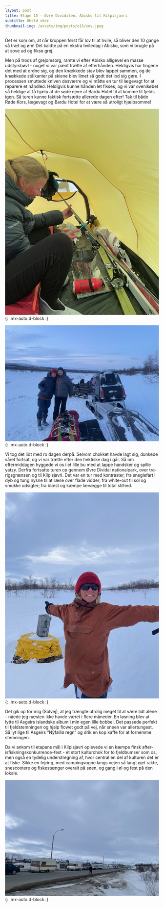 ```yaml
---
layout: post
title: Etape 15 - Øvre Dividalen, Abisko til Kilpisjavri
subtitle: Uheld sker
thumbnail-img: /assets/img/posts/e15/cov.jpeg
---
```


Det er som om, at når kroppen først får lov til at hvile, så bliver den 10 gange så træt og øm! Det kaldte på en ekstra hviledag i Abisko, som vi brugte på at sove ud og fikse grej. 

Men på trods af grejomsorg, ramte vi efter Abisko alligevel en masse udstyrsbøvl - noget vi var pænt trætte af efterhånden. Heldigvis har tingene det med at ordne sig, og den knækkede stav blev lappet sammen, og de knækkede stålkanter på skiene blev limet så godt det lod sig gøre. I processen smuttede kniven desværre og vi måtte en tur til lægevagt for at reparere et håndled. Heldigvis kunne hånden let fikses, og vi var ovenikøbet så heldige at få hjælp af de søde ejere af Bardu Hotel til at komme til fjelds igen. Så turen kunne faktisk fortsætte allerede dagen efter! Tak til både Røde Kors, lægevagt og Bardu Hotel for at være så utroligt hjælpsomme!

![Fikse ski](/assets/img/posts/e15/1.jpeg){: .mx-auto.d-block :}

![Tak til Bardu](/assets/img/posts/e15/2.jpeg){: .mx-auto.d-block :}

Vi tog det lidt med ro dagen derpå. Selvom chokket havde lagt sig, dunkede såret fortsat, og vi var trætte efter den hektiske dag i går. Så om eftermiddagen hyggede vi os i et lille bu med at lappe handsker og spille yatzy. Derfra fortsatte turen op gennem Øvre Dividal nationalpark, over tre-rigsgrænsen og til Kilpisjavri. Det var en tur med kontraster, fra sneglefart i dyb og tung nysne til at ræse over flade vidder; fra white-out til sol og smukke udsigter; fra blæst og kæmpe lævægge til total stilhed. 

![Trerigsgrænsen](/assets/img/posts/e15/cov.jpeg){: .mx-auto.d-block :}

Det gik op for mig (Solvej), at jeg trængte utrolig meget til at være lidt alene - nåede jeg næsten ikke havde været i flere måneder. En løsning blev at lytte til Asgeirs islandske album i min egen lille bobbel. Det passede perfekt til fjeldstemningen og hjalp flowet godt på vej, når sneen var allertungest. Så lyt lige til Asgeirs “Nýfallið regn” og drik en kop kaffe for at fornemme stemningen.

Da vi ankom til etapens mål i Kilpisjavri oplevede vi en kæmpe finsk after-isfiskningskonkurrence-fest - et stort kulturchok for to fjeldbumser som os, men også en tydelig understregning af, hvor central en del af kulturen det er at fiske. Sikke en fejring, med campingvogne langs vejen så langt øjet rakte, snescootere og fiskestænger overalt på søen, og gang i øl og fest på den lokale. 

![Kilpis](/assets/img/posts/e15/3.jpeg){: .mx-auto.d-block :}
